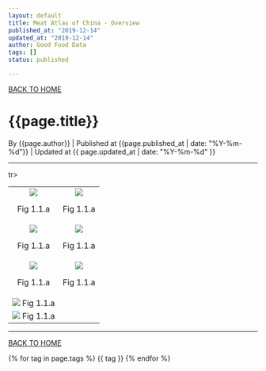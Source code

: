 ```yaml
---
layout: default
title: Meat Atlas of China - Overview
published_at: "2019-12-14"
updated_at: "2019-12-14"
author: Good Food Data
tags: []
status: published

---
```



[BACK TO HOME](https://tane-rs.github.io/meat_atlas/)


# {{page.title}}
By {{page.author}} | 
Published at {{page.published_at | date: "%Y-%m-%d"}} | 
Updated at {{ page.updated_at | date: "%Y-%m-%d" }}

---

<table>
    <tr>
        <td ><center><img src="https://raw.githubusercontent.com/tane-rs/meat_atlas/gh-pages/results/CN_FoodConsumption/img/01-Pigmeat Consumption as a Percentage of the Nation in 2017-bar.png"/><p>Fig 1.1.a</p></center></td>
        <td ><center><img src="https://raw.githubusercontent.com/tane-rs/meat_atlas/gh-pages/results/CN_FoodConsumption/img/01-Bovine Meat Consumption as a Percentage of the Nation in 2017-bar.png"/><p>Fig 1.1.a</p></center></td>
    </tr>
    <tr>
        <td ><center><img src="https://raw.githubusercontent.com/tane-rs/meat_atlas/gh-pages/results/CN_FoodConsumption/img/01-Mutton & Goat Meat Consumption as a Percentage of the Nation in 2017-bar.png"/><p>Fig 1.1.a</p></center></td>
        <td ><center><img src="https://raw.githubusercontent.com/tane-rs/meat_atlas/gh-pages/results/CN_FoodConsumption/img/01-Poultry Meat Consumption as a Percentage of the Nation in 2017-bar.png"/><p>Fig 1.1.a</p></center></td>
    </tr>
    <tr>
        <td ><center><img src="https://raw.githubusercontent.com/tane-rs/meat_atlas/gh-pages/results/CN_FoodConsumption/img/01-Fish, Seafood Consumption as a Percentage of the Nation in 2017-bar.png"/><p>Fig 1.1.a</p></center></td>
        <td ><center><img src="https://raw.githubusercontent.com/tane-rs/meat_atlas/gh-pages/results/CN_FoodConsumption/img/01-Eggs Consumption as a Percentage of the Nation in 2017-bar.png"/><p>Fig 1.1.a</p></center></td>
    </tr>
    <tr>
        <td ><center><img src="https://raw.githubusercontent.com/tane-rs/meat_atlas/gh-pages/results/CN_FoodConsumption/img/01-Milk Consumption as a Percentage of the Nation in 2017-bar.png"/> Fig 1.1.a </center></td>
    </tr>
    tr>
        <td ><center><img src="https://raw.githubusercontent.com/tane-rs/meat_atlas/gh-pages/results/CN_FoodConsumption/img/01-Milk Consumption as a Percentage of the Nation in 2017-bar.png"/> Fig 1.1.a </center></td>
    </tr>
</table>







---


[BACK TO HOME](https://tane-rs.github.io/meat_atlas/)


{% for tag in page.tags %}
  {{ tag }}
{% endfor %}



